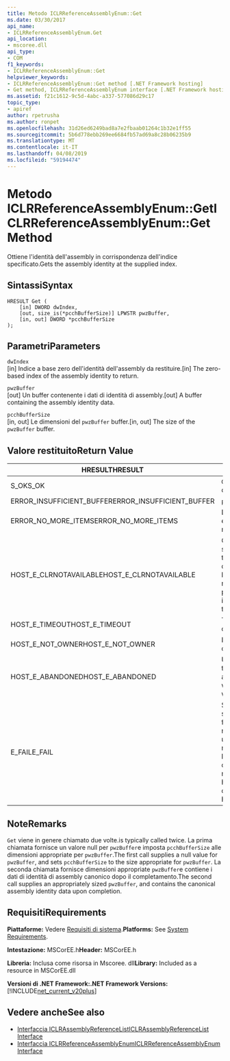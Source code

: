 ```yaml
---
title: Metodo ICLRReferenceAssemblyEnum::Get
ms.date: 03/30/2017
api_name:
- ICLRReferenceAssemblyEnum.Get
api_location:
- mscoree.dll
api_type:
- COM
f1_keywords:
- ICLRReferenceAssemblyEnum::Get
helpviewer_keywords:
- ICLRReferenceAssemblyEnum::Get method [.NET Framework hosting]
- Get method, ICLRReferenceAssemblyEnum interface [.NET Framework hosting]
ms.assetid: f21c1612-9c5d-4abc-a337-577086d29c17
topic_type:
- apiref
author: rpetrusha
ms.author: ronpet
ms.openlocfilehash: 31d26ed6249bad8a7e2fbaab01264c1b32e1ff55
ms.sourcegitcommit: 5b6d778ebb269ee6684fb57ad69a8c28b06235b9
ms.translationtype: MT
ms.contentlocale: it-IT
ms.lasthandoff: 04/08/2019
ms.locfileid: "59194474"
---
```

# <a name="iclrreferenceassemblyenumget-method"></a><span data-ttu-id="0644a-102">Metodo ICLRReferenceAssemblyEnum::Get</span><span class="sxs-lookup"><span data-stu-id="0644a-102">ICLRReferenceAssemblyEnum::Get Method</span></span>
<span data-ttu-id="0644a-103">Ottiene l'identità dell'assembly in corrispondenza dell'indice specificato.</span><span class="sxs-lookup"><span data-stu-id="0644a-103">Gets the assembly identity at the supplied index.</span></span>  
  
## <a name="syntax"></a><span data-ttu-id="0644a-104">Sintassi</span><span class="sxs-lookup"><span data-stu-id="0644a-104">Syntax</span></span>  
  
```  
HRESULT Get (  
    [in] DWORD dwIndex,  
    [out, size_is(*pcchBufferSize)] LPWSTR pwzBuffer,  
    [in, out] DWORD *pcchBufferSize  
);  
```  
  
## <a name="parameters"></a><span data-ttu-id="0644a-105">Parametri</span><span class="sxs-lookup"><span data-stu-id="0644a-105">Parameters</span></span>  
 `dwIndex`  
 <span data-ttu-id="0644a-106">[in] Indice a base zero dell'identità dell'assembly da restituire.</span><span class="sxs-lookup"><span data-stu-id="0644a-106">[in] The zero-based index of the assembly identity to return.</span></span>  
  
 `pwzBuffer`  
 <span data-ttu-id="0644a-107">[out] Un buffer contenente i dati di identità di assembly.</span><span class="sxs-lookup"><span data-stu-id="0644a-107">[out] A buffer containing the assembly identity data.</span></span>  
  
 `pcchBufferSize`  
 <span data-ttu-id="0644a-108">[in, out] Le dimensioni del `pwzBuffer` buffer.</span><span class="sxs-lookup"><span data-stu-id="0644a-108">[in, out] The size of the `pwzBuffer` buffer.</span></span>  
  
## <a name="return-value"></a><span data-ttu-id="0644a-109">Valore restituito</span><span class="sxs-lookup"><span data-stu-id="0644a-109">Return Value</span></span>  
  
|<span data-ttu-id="0644a-110">HRESULT</span><span class="sxs-lookup"><span data-stu-id="0644a-110">HRESULT</span></span>|<span data-ttu-id="0644a-111">Descrizione</span><span class="sxs-lookup"><span data-stu-id="0644a-111">Description</span></span>|  
|-------------|-----------------|  
|<span data-ttu-id="0644a-112">S_OK</span><span class="sxs-lookup"><span data-stu-id="0644a-112">S_OK</span></span>|`Get` <span data-ttu-id="0644a-113">stato restituito correttamente.</span><span class="sxs-lookup"><span data-stu-id="0644a-113">returned successfully.</span></span>|  
|<span data-ttu-id="0644a-114">ERROR_INSUFFICIENT_BUFFER</span><span class="sxs-lookup"><span data-stu-id="0644a-114">ERROR_INSUFFICIENT_BUFFER</span></span>|`pwzBuffer` <span data-ttu-id="0644a-115">è troppo piccolo.</span><span class="sxs-lookup"><span data-stu-id="0644a-115">is too small.</span></span>|  
|<span data-ttu-id="0644a-116">ERROR_NO_MORE_ITEMS</span><span class="sxs-lookup"><span data-stu-id="0644a-116">ERROR_NO_MORE_ITEMS</span></span>|<span data-ttu-id="0644a-117">L'enumerazione non contiene più elementi.</span><span class="sxs-lookup"><span data-stu-id="0644a-117">The enumeration contains no more items.</span></span>|  
|<span data-ttu-id="0644a-118">HOST_E_CLRNOTAVAILABLE</span><span class="sxs-lookup"><span data-stu-id="0644a-118">HOST_E_CLRNOTAVAILABLE</span></span>|<span data-ttu-id="0644a-119">Common language runtime (CLR) non è stato caricato in un processo oppure si trova in uno stato in cui non può eseguire codice gestito o elaborare correttamente la chiamata.</span><span class="sxs-lookup"><span data-stu-id="0644a-119">The common language runtime (CLR) has not been loaded into a process, or the CLR is in a state in which it cannot run managed code or process the call successfully.</span></span>|  
|<span data-ttu-id="0644a-120">HOST_E_TIMEOUT</span><span class="sxs-lookup"><span data-stu-id="0644a-120">HOST_E_TIMEOUT</span></span>|<span data-ttu-id="0644a-121">Timeout della chiamata.</span><span class="sxs-lookup"><span data-stu-id="0644a-121">The call timed out.</span></span>|  
|<span data-ttu-id="0644a-122">HOST_E_NOT_OWNER</span><span class="sxs-lookup"><span data-stu-id="0644a-122">HOST_E_NOT_OWNER</span></span>|<span data-ttu-id="0644a-123">Il chiamante non possiede il blocco.</span><span class="sxs-lookup"><span data-stu-id="0644a-123">The caller does not own the lock.</span></span>|  
|<span data-ttu-id="0644a-124">HOST_E_ABANDONED</span><span class="sxs-lookup"><span data-stu-id="0644a-124">HOST_E_ABANDONED</span></span>|<span data-ttu-id="0644a-125">Un evento è stato annullato durante un thread bloccato o fiber è rimasta in attesa su di esso.</span><span class="sxs-lookup"><span data-stu-id="0644a-125">An event was canceled while a blocked thread or fiber was waiting on it.</span></span>|  
|<span data-ttu-id="0644a-126">E_FAIL</span><span class="sxs-lookup"><span data-stu-id="0644a-126">E_FAIL</span></span>|<span data-ttu-id="0644a-127">Si è verificato un errore irreversibile sconosciuto.</span><span class="sxs-lookup"><span data-stu-id="0644a-127">An unknown catastrophic failure occurred.</span></span> <span data-ttu-id="0644a-128">Se un metodo viene restituito E_FAIL, CLR non è più utilizzabile all'interno del processo.</span><span class="sxs-lookup"><span data-stu-id="0644a-128">If a method returns E_FAIL, the CLR is no longer usable within the process.</span></span> <span data-ttu-id="0644a-129">Le chiamate successive ai metodi di hosting restituiranno HOST_E_CLRNOTAVAILABLE.</span><span class="sxs-lookup"><span data-stu-id="0644a-129">Subsequent calls to hosting methods return HOST_E_CLRNOTAVAILABLE.</span></span>|  
  
## <a name="remarks"></a><span data-ttu-id="0644a-130">Note</span><span class="sxs-lookup"><span data-stu-id="0644a-130">Remarks</span></span>  
 `Get` <span data-ttu-id="0644a-131">viene in genere chiamato due volte.</span><span class="sxs-lookup"><span data-stu-id="0644a-131">is typically called twice.</span></span> <span data-ttu-id="0644a-132">La prima chiamata fornisce un valore null per `pwzBuffer`e imposta `pcchBufferSize` alle dimensioni appropriate per `pwzBuffer`.</span><span class="sxs-lookup"><span data-stu-id="0644a-132">The first call supplies a null value for `pwzBuffer`, and sets `pcchBufferSize` to the size appropriate for `pwzBuffer`.</span></span> <span data-ttu-id="0644a-133">La seconda chiamata fornisce dimensioni appropriate `pwzBuffer`e contiene i dati di identità di assembly canonico dopo il completamento.</span><span class="sxs-lookup"><span data-stu-id="0644a-133">The second call supplies an appropriately sized `pwzBuffer`, and contains the canonical assembly identity data upon completion.</span></span>  
  
## <a name="requirements"></a><span data-ttu-id="0644a-134">Requisiti</span><span class="sxs-lookup"><span data-stu-id="0644a-134">Requirements</span></span>  
 <span data-ttu-id="0644a-135">**Piattaforme:** Vedere [Requisiti di sistema](../../../../docs/framework/get-started/system-requirements.md).</span><span class="sxs-lookup"><span data-stu-id="0644a-135">**Platforms:** See [System Requirements](../../../../docs/framework/get-started/system-requirements.md).</span></span>  
  
 <span data-ttu-id="0644a-136">**Intestazione:** MSCorEE.h</span><span class="sxs-lookup"><span data-stu-id="0644a-136">**Header:** MSCorEE.h</span></span>  
  
 <span data-ttu-id="0644a-137">**Libreria:** Inclusa come risorsa in Mscoree. dll</span><span class="sxs-lookup"><span data-stu-id="0644a-137">**Library:** Included as a resource in MSCorEE.dll</span></span>  
  
 **<span data-ttu-id="0644a-138">Versioni di .NET Framework:</span><span class="sxs-lookup"><span data-stu-id="0644a-138">.NET Framework Versions:</span></span>** [!INCLUDE[net_current_v20plus](../../../../includes/net-current-v20plus-md.md)]  
  
## <a name="see-also"></a><span data-ttu-id="0644a-139">Vedere anche</span><span class="sxs-lookup"><span data-stu-id="0644a-139">See also</span></span>

- [<span data-ttu-id="0644a-140">Interfaccia ICLRAssemblyReferenceList</span><span class="sxs-lookup"><span data-stu-id="0644a-140">ICLRAssemblyReferenceList Interface</span></span>](../../../../docs/framework/unmanaged-api/hosting/iclrassemblyreferencelist-interface.md)
- [<span data-ttu-id="0644a-141">Interfaccia ICLRReferenceAssemblyEnum</span><span class="sxs-lookup"><span data-stu-id="0644a-141">ICLRReferenceAssemblyEnum Interface</span></span>](../../../../docs/framework/unmanaged-api/hosting/iclrreferenceassemblyenum-interface.md)

